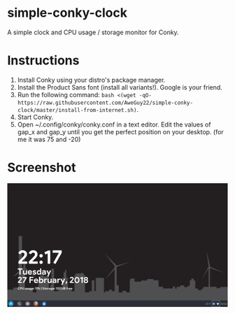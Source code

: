 # simple-conky-clock
A simple clock and CPU usage / storage monitor for Conky.

# Instructions
1. Install Conky using your distro's package manager.
2. Install the Product Sans font (install all variants!). Google is your friend.
3. Run the following command: 
`bash <(wget -qO- https://raw.githubusercontent.com/AweGuy22/simple-conky-clock/master/install-from-internet.sh)`.
4. Start Conky.
5. Open ~/.config/conky/conky.conf in a text editor. Edit the values of gap_x and gap_y until you get the perfect position on your desktop. (for me it was 75 and -20)

# Screenshot
![alt text](https://github.com/AweGuy22/simple-conky-clock/raw/master/Screenshot_2018-02-27_22-17-47.png "Screenshot")
